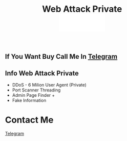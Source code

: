 <h1 align="center">
 <br>
 Web Attack Private
 <br>
 <a href="https://RIPFCKETY.github.io/"><img src="https://github.com/RIPFCKETY/RIPFCKETY.github.io/blob/main/images/R.I.P.png" width="150"></a><br>
 <br>
</h1>

## If You Want Buy Call Me In  <a href="https://t.me/rip_pv">Telegram</a><br>

## Info Web Attack Private

* DDoS - 6 Milion User Agent (Private)
* Port Scanner Threading
* Admin Page Finder +
* Fake Information


# Contact Me
 
 <a href="https://t.me/rip_pv">Telegram</a><br>
 
 
